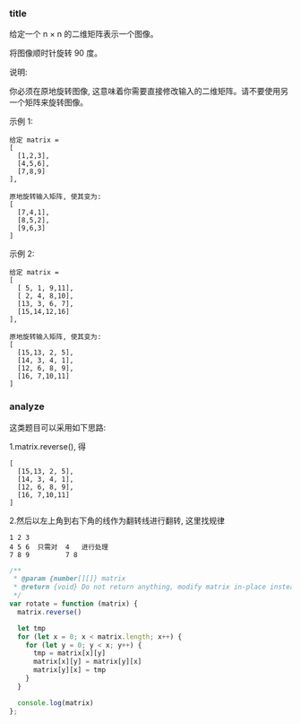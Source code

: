 ### title

给定一个 n × n 的二维矩阵表示一个图像。

将图像顺时针旋转 90 度。

说明:

你必须在原地旋转图像, 这意味着你需要直接修改输入的二维矩阵。请不要使用另一个矩阵来旋转图像。

示例 1:

```
给定 matrix =
[
  [1,2,3],
  [4,5,6],
  [7,8,9]
],

原地旋转输入矩阵, 使其变为:
[
  [7,4,1],
  [8,5,2],
  [9,6,3]
]
```

示例 2:

```
给定 matrix =
[
  [ 5, 1, 9,11],
  [ 2, 4, 8,10],
  [13, 3, 6, 7],
  [15,14,12,16]
],

原地旋转输入矩阵, 使其变为:
[
  [15,13, 2, 5],
  [14, 3, 4, 1],
  [12, 6, 8, 9],
  [16, 7,10,11]
]
```

### analyze

这类题目可以采用如下思路:

1.matrix.reverse(), 得

```
[
  [15,13, 2, 5],
  [14, 3, 4, 1],
  [12, 6, 8, 9],
  [16, 7,10,11]
]
```

2.然后以左上角到右下角的线作为翻转线进行翻转, 这里找规律

```
1 2 3
4 5 6  只需对  4   进行处理
7 8 9         7 8
```

```js
/**
 * @param {number[][]} matrix
 * @return {void} Do not return anything, modify matrix in-place instead.
 */
var rotate = function (matrix) {
  matrix.reverse()

  let tmp
  for (let x = 0; x < matrix.length; x++) {
    for (let y = 0; y < x; y++) {
      tmp = matrix[x][y]
      matrix[x][y] = matrix[y][x]
      matrix[y][x] = tmp
    }
  }

  console.log(matrix)
};
```